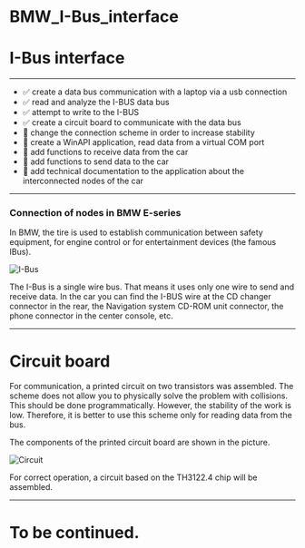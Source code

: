 # BMW_I-Bus_interface

# I-Bus interface
____

- :white_check_mark: create a data bus communication with a laptop via a usb connection
- :white_check_mark: read and analyze the I-BUS data bus
- :white_check_mark: attempt to write to the I-BUS
- :white_check_mark: create a circuit board to communicate with the data bus
- :black_square_button: change the connection scheme in order to increase stability
- :black_square_button: create a WinAPI application, read data from a virtual COM port
- :black_square_button: add functions to receive data from the car
- :black_square_button: add functions to send data to the car
- :black_square_button: add technical documentation to the application about the interconnected nodes of the car
____

### Сonnection of nodes in **BMW** E-series

In BMW, the tire is used to establish communication between safety equipment, for engine control or
for entertainment devices (the famous IBus).

![I-Bus](https://i.ibb.co/GFCjKjM/ibus.jpg "I-Bus")

The I-Bus is a single wire bus. That means it uses only one wire to send and receive data.
In the car you can find the I-BUS wire at the CD changer connector in the rear, the Navigation system CD-ROM
unit connector, the phone connector in the center console, etc.
____

# Сircuit board

For communication, a printed circuit on two transistors was assembled. The scheme does not allow you to physically solve the problem with collisions. This should be done programmatically. However, the stability of the work is low. Therefore, it is better to use this scheme only for reading data from the bus.

The components of the printed circuit board are shown in the picture.

![Circuit](https://i.ibb.co/SVHnbNq/f44028328238.png "Curcuit")

For correct operation, a circuit based on the TH3122.4 chip will be assembled.
____

# To be continued.
